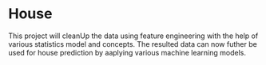 # House

This project will cleanUp the data using feature engineering with the help of various statistics model and concepts.
The resulted data can now futher be used for house prediction by aaplying various machine learning models.
